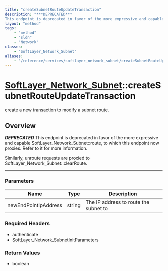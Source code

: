 ```yaml
---
title: "createSubnetRouteUpdateTransaction"
description: "***DEPRECATED***
This endpoint is deprecated in favor of the more expressive and capable SoftLayer_Network_Subnet::route... "
layout: "method"
tags:
    - "method"
    - "sldn"
    - "Network"
classes:
    - "SoftLayer_Network_Subnet"
aliases:
    - "/reference/services/softlayer_network_subnet/createSubnetRouteUpdateTransaction"
---
```

# [SoftLayer_Network_Subnet](/reference/services/SoftLayer_Network_Subnet)::createSubnetRouteUpdateTransaction

create a new transaction to modify a subnet route.


## Overview 

***DEPRECATED***
This endpoint is deprecated in favor of the more expressive and capable SoftLayer_Network_Subnet::route, to which this endpoint now proxies. Refer to it for more information. 

Similarly, unroute requests are proxied to SoftLayer_Network_Subnet::clearRoute. 

-----

### Parameters 
|Name | Type | Description |
| --- | --- | --- |
|newEndPointIpAddress| string| The IP address to route the subnet to|


### Required Headers
* authenticate
* SoftLayer_Network_SubnetInitParameters


### Return Values
* boolean




